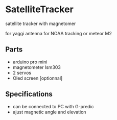 # SatelliteTracker
satellite tracker with magnetomer

for yaggi antenna for NOAA tracking or meteor M2 

## Parts
- arduino pro mini
- magnetometer lsm303
- 2 servos
- Oled screen [optionnal]

## Specifications
- can be connected to PC with G-predic
- ajust magnetic angle and elevation 

